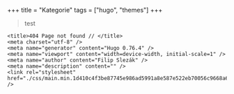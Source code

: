 +++
title = "Kategorie"
tags = ["hugo", "themes"]
+++

>test

```
<title>404 Page not found // </title>
<meta charset="utf-8" />
<meta name="generator" content="Hugo 0.76.4" />
<meta name="viewport" content="width=device-width, initial-scale=1" />
<meta name="author" content="Filip Slezák" />
<meta name="description" content="" />
<link rel="stylesheet" href="./css/main.min.1d410c4f3be87745e986ad5991a8e587e522eb70056c9668a64694092dc27997.css" />
```
